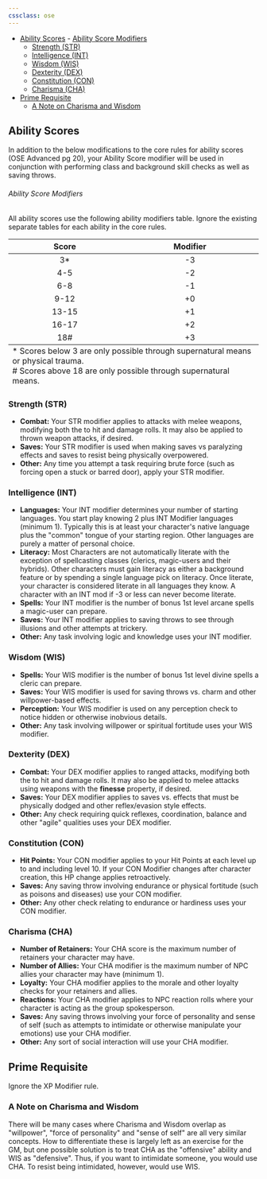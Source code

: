 ```yaml
---
cssclass: ose
---
```

- [Ability Scores](#Ability%20Scores)
        - [Ability Score Modifiers](#Ability%20Score%20Modifiers)
	- [Strength (STR)](#Strength%20(STR))
	- [Intelligence (INT)](#Intelligence%20(INT))
	- [Wisdom (WIS)](#Wisdom%20(WIS))
	- [Dexterity (DEX)](#Dexterity%20(DEX))
	- [Constitution (CON)](#Constitution%20(CON))
	- [Charisma (CHA)](#Charisma%20(CHA))
- [Prime Requisite](#Prime%20Requisite)
	- [A Note on Charisma and Wisdom](#A%20Note%20on%20Charisma%20and%20Wisdom)


## Ability Scores
In addition to the below modifications to the core rules for ability scores (OSE Advanced pg 20), your Ability Score modifier will be used in conjunction with performing class and background skill checks as well as saving throws.

###### Ability Score Modifiers
All ability scores use the following ability modifiers table.  Ignore the existing separate tables for each ability in the core rules.

<table class="ose">
    <thead>
        <tr>
            <th align="center">Score</td>
            <th align="center">Modifier</td>
        </tr>
    </thead>
    <tbody>
    <tr>
        <td align="center">3*</td>
        <td align="center">-3</td>
    </tr>
    <tr>
        <td align="center">4-5</td>
        <td align="center">-2</td>
    </tr>
    <tr>
        <td align="center">6-8</td>
        <td align="center">-1</td>
    </tr>
    <tr>
        <td align="center">9-12</td>
        <td align="center">+0</td>
    </tr>
    <tr>
        <td align="center">13-15</td>
        <td align="center">+1</td>
    </tr>
    <tr>
        <td align="center">16-17</td>
        <td align="center">+2</td>
    </tr>
    <tr>
        <td align="center">18#</td>
        <td align="center">+3</td>
    </tr>
    </tbody>
    <tfoot>
        <tr>
            <td colspan=2>* Scores below 3 are only possible through supernatural means or physical trauma.<br/># Scores above 18 are only possible through supernatural means.</td>
        </tr>
    </tfoot>
</table>

### Strength (STR)
- **Combat:** Your STR modifier applies to attacks with melee weapons, modifying both the to hit and damage rolls.  It may also  be applied to thrown weapon attacks, if desired.
- **Saves:** Your STR modifier is used when making saves vs paralyzing effects and saves to resist being physically overpowered.
- **Other:** Any time you attempt a task requiring brute force (such as forcing open a stuck or barred door), apply your STR modifier.

### Intelligence (INT)
- **Languages:** Your INT modifier determines your number of starting languages.  You start play knowing 2 plus INT Modifier languages (minimum 1).  Typically this is at least your character's native language plus the "common" tongue of your starting region.  Other languages are purely a matter of personal choice.
- **Literacy:** Most Characters are not automatically literate with the exception of spellcasting classes (clerics, magic-users and their hybrids).  Other characters must gain literacy as either a background feature or by spending a single language pick on literacy.  Once literate, your character is considered literate in all languages they know.  A character with an INT mod if -3 or less can never become literate.
- **Spells:** Your INT modifier is the number of bonus 1st level arcane spells a magic-user can prepare.
- **Saves:** Your INT modifier applies to saving throws to see through illusions and other attempts at trickery.
- **Other:** Any task involving logic and knowledge uses your INT modifier.

### Wisdom (WIS)
- **Spells:** Your WIS modifier is the number of bonus 1st level divine spells a cleric can prepare.
- **Saves:** Your WIS modifier is used for saving throws vs. charm and other willpower-based effects.
- **Perception:** Your WIS modifier is used on any perception check to notice hidden or otherwise inobvious details.
- **Other:** Any task involving willpower or spiritual fortitude uses your WIS modifier.

### Dexterity (DEX)
- **Combat:** Your DEX modifier applies to ranged attacks, modifying both the to hit and damage rolls.  It may also be applied to melee attacks using weapons with the **finesse** property, if desired.
- **Saves:** Your DEX modifier applies to saves vs. effects that must be physically dodged and other reflex/evasion style effects.
- **Other:** Any check requiring quick reflexes, coordination, balance and other "agile" qualities uses your DEX modifier.

### Constitution (CON)
- **Hit Points:** Your CON modifier applies to your Hit Points at each level up to and including level 10.  If your CON Modifier changes after character creation, this HP change applies retroactively.
- **Saves:** Any saving throw involving endurance or physical fortitude (such as poisons and diseases) use your CON modifier.
- **Other:** Any other check relating to endurance or hardiness uses your CON modifier.

### Charisma (CHA)
- **Number of Retainers:** Your CHA score is the maximum number of retainers your character may have.
- **Number of Allies:** Your CHA modifier is the maximum number of NPC allies your character may have (minimum 1).
- **Loyalty:** Your CHA modifier applies to the morale and other loyalty checks for your retainers and allies.
- **Reactions:** Your CHA modifier applies to NPC reaction rolls where your character is acting as the group spokesperson.
- **Saves:** Any saving throws involving your force of personality and sense of self (such as attempts to intimidate or otherwise manipulate your emotions) use your CHA modifier.
- **Other:** Any sort of social interaction will use your CHA modifier.

## Prime Requisite
Ignore the XP Modifier rule.

### A Note on Charisma and Wisdom
<div class="ose-note">
There will be many cases where Charisma and Wisdom overlap as "willpower", "force of personality" and "sense of self" are all very similar concepts.  How to differentiate these is largely left as an exercise for the GM, but one possible solution is to treat CHA as the "offensive" ability and WIS as "defensive".  Thus, if you want to intimidate someone, you would use CHA.  To resist being intimidated, however, would use WIS.
</div>